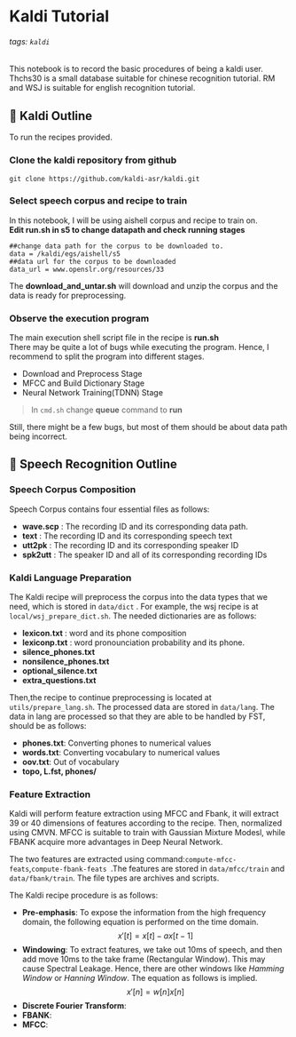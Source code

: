 # Kaldi Tutorial 

###### tags: `kaldi`

This notebook is to record the basic procedures of being a kaldi user. 
Thchs30 is a small database suitable for chinese recognition tutorial.
RM and WSJ is suitable for english recognition tutorial.

## :memo: Kaldi Outline
To run the recipes provided.
### Clone the kaldi repository from github
```linux
git clone https://github.com/kaldi-asr/kaldi.git
```

### Select speech corpus and recipe to train

In this notebook, I will be using aishell corpus and recipe to train on. <br />
**Edit run.sh in s5 to change datapath and check running stages**
```linux
##change data path for the corpus to be downloaded to.
data = /kaldi/egs/aishell/s5
##data url for the corpus to be downloaded
data_url = www.openslr.org/resources/33
```
The **download_and_untar.sh** will download and unzip the corpus and the data is ready for preprocessing.

### Observe the execution program
The main execution shell script file in the recipe is **run.sh** <br />
There may be quite a lot of bugs while executing the program. Hence, I recommend to split the program into different stages.
* Download and Preprocess Stage
* MFCC and Build Dictionary Stage
* Neural Network Training(TDNN) Stage

> In `cmd.sh` change **queue** command to **run**

Still, there might be a few bugs, but most of them should be about data path being incorrect. 

## :memo: Speech Recognition Outline

### Speech Corpus Composition
Speech Corpus contains four essential files as follows:
* **wave.scp** : The recording ID and its corresponding data path.
* **text** : The recording ID and its corresponding speech text 
* **utt2pk** : The recording ID and its corresponding speaker ID
* **spk2utt** : The speaker ID and all of its corresponding recording IDs

### Kaldi Language Preparation
The Kaldi recipe will preprocess the corpus into the data types that we need, which is stored in ```data/dict``` . For example, the wsj recipe is at ```local/wsj_prepare_dict.sh```.
The needed dictionaries are as follows:
* **lexicon.txt** : word and its phone composition
* **lexiconp.txt** : word pronounciation probability and its phone.
* **silence_phones.txt**
* **nonsilence_phones.txt**
* **optional_silence.txt**
* **extra_questions.txt**

Then,the recipe to continue preprocessing is located at ```utils/prepare_lang.sh```. The processed data are stored in ```data/lang```. The data in lang are processed so that they are able to be handled by FST, should be as follows:
* **phones.txt**: Converting phones to numerical values
* **words.txt**: Converting vocabulary to numerical values
* **oov.txt**: Out of vocabulary
* **topo, L.fst, phones/**
### Feature Extraction
Kaldi will perform feature extraction using MFCC and Fbank, it will extract 39 or 40 dimensions of features according to the recipe. Then, normalized using CMVN. MFCC is suitable to train with Gaussian Mixture Modesl, while FBANK acquire more advantages in Deep Neural Network. 

The two features are extracted using command:```compute-mfcc-feats```,```compute-fbank-feats ```.The features are stored in ```data/mfcc/train``` and ```data/fbank/train```. The file types are archives and scripts.
 
The Kaldi recipe procedure is as follows:
* **Pre-emphasis**: 
To expose the information from the high frequency domain, the following equation is performed on the time domain.
$$
x'[t] = x[t]-ax[t-1]
$$
* **Windowing**: To extract features, we take out 10ms of speech, and then add move 10ms to the take frame (Rectangular Window). This may cause Spectral Leakage. Hence, there are other windows like _Hamming Window_ or _Hanning Window_. The equation as follows is implied.
$$
x'[n] = w[n]x[n]
$$
* **Discrete Fourier Transform**:
* **FBANK**:
* **MFCC**:
